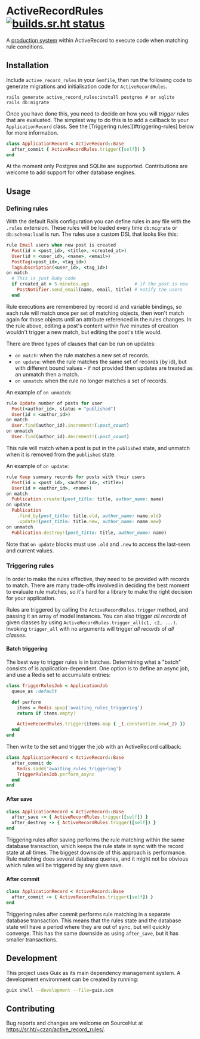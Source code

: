# ActiveRecordRules [![builds.sr.ht status](https://builds.sr.ht/~czan/active_record_rules.svg)](https://builds.sr.ht/~czan/active_record_rules)

A [production system][] within ActiveRecord to execute code when matching rule conditions.

[production system]: https://en.wikipedia.org/wiki/Production_system_(computer_science)

## Installation

Include `active_record_rules` in your `Gemfile`, then run the following code to generate migrations and initialisation code for `ActiveRecordRules`.

```shell
rails generate active_record_rules:install postgres # or sqlite
rails db:migrate
```

Once you have done this, you need to decide on how you will *trigger* rules that are evaluated. The simplest way to do this is to add a callback to your `ApplicationRecord` class. See the [Triggering rules][#triggering-rules] below for more information.

```ruby
class ApplicationRecord < ActiveRecord::Base
  after_commit { ActiveRecordRules.trigger([self]) }
end
```

At the moment only Postgres and SQLite are supported. Contributions are welcome to add support for other database engines.

## Usage

### Defining rules

With the default Rails configuration you can define rules in any file with the `.rules` extension. These rules will be loaded every time `db:migrate` or `db:schema:load` is run. The rules use a custom DSL that looks like this:

```ruby
rule Email users when new post is created
  Post(id = <post_id>, <title>, <created_at>)
  User(id = <user_id>, <name>, <email>)
  PostTag(<post_id>, <tag_id>)
  TagSubscription(<user_id>, <tag_id>)
on match
  # This is just Ruby code
  if created_at > 5.minutes.ago                 # if the post is new
    PostNotifier.send_email(name, email, title) # notify the users
  end
```

Rule executions are remembered by record id and variable bindings, so each rule will match once per set of matching objects, then won't match again for those objects until an attribute referenced in the rules changes. In the rule above, editing a post's content within five minutes of creation wouldn't trigger a new match, but editing the post's title would.

There are three types of clauses that can be run on updates:
 - `on match`: when the rule matches a new set of records.
 - `on update`: when the rule matches the same set of records (by id), but with different bound values - if not provided then updates are treated as an unmatch then a match.
 - `on unmatch`: when the rule no longer matches a set of records.

An example of `on unmatch`:

```ruby
rule Update number of posts for user
  Post(<author_id>, status = "published")
  User(id = <author_id>)
on match
  User.find(author_id).increment!(:post_count)
on unmatch
  User.find(author_id).decrement!(:post_count)
```

This rule will match when a post is put in the `published` state, and unmatch when it is removed from the `published` state.

An example of `on update`:

```ruby
rule Keep summary records for posts with their users
  Post(id = <post_id>, <author_id>, <title>)
  User(id = <author_id>, <name>)
on match
  Publication.create!(post_title: title, author_name: name)
on update
  Publication
    .find_by(post_title: title.old, author_name: name.old)
    .update!(post_title: title.new, author_name: name.new)
on unmatch
  Publication.destroy!(post_title: title, author_name: name)
```

Note that `on update` blocks must use `.old` and `.new` to access the last-seen and current values.

### Triggering rules

In order to make the rules effective, they need to be provided with records to match. There are many trade-offs involved in deciding the best moment to evaluate rule matches, so it's hard for a library to make the right decision for your application.

Rules are triggered by calling the `ActiveRecordRules.trigger` method, and passing it an array of model instances. You can also trigger *all records* of given classes by using `ActiveRecordRules.trigger_all(c1, c2, ...)`. Invoking `trigger_all` with no arguments will trigger *all records* of *all classes*.

#### Batch triggering

The best way to trigger rules is in batches. Determining what a "batch" consists of is application-dependent. One option is to define an async job, and use a Redis set to accumulate entries:

```ruby
class TriggerRulesJob < ApplicationJob
  queue_as :default

  def perform
    items = Redis.spop('awaiting_rules_triggering')
    return if items.empty?

    ActiveRecordRules.trigger(items.map { _1.constantize.new(_2) })
  end
end
```

Then write to the set and trigger the job with an ActiveRecord callback:

```ruby
class ApplicationRecord < ActiveRecord::Base
  after_commit do
    Redis.sadd('awaiting_rules_triggering')
    TriggerRulesJob.perform_async
  end
end
```

#### After save

```ruby
class ApplicationRecord < ActiveRecord::Base
  after_save -> { ActiveRecordRules.trigger([self]) }
  after_destroy -> { ActiveRecordRules.trigger([self]) }
end
```

Triggering rules after saving performs the rule matching within the same database transaction, which keeps the rule state in sync with the record state at all times. The biggest downside of this approach is performance. Rule matching does several database queries, and it might not be obvious which rules will be triggered by any given save.

#### After commit

```ruby
class ApplicationRecord < ActiveRecord::Base
  after_commit -> { ActiveRecordRules.trigger([self]) }
end
```

Triggering rules after commit performs rule matching in a separate database transaction. This means that the rules state and the database state will have a period where they are out of sync, but will quickly converge. This has the same downside as using `after_save`, but it has smaller transactions.

## Development

This project uses Guix as its main dependency management system. A development environment can be created by running:

```sh
guix shell --development --file=guix.scm
```

## Contributing

Bug reports and changes are welcome on SourceHut at <https://sr.ht/~czan/active_record_rules/>.
